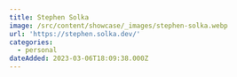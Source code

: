 ```yaml
---
title: Stephen Solka
image: /src/content/showcase/_images/stephen-solka.webp
url: 'https://stephen.solka.dev/'
categories:
  - personal
dateAdded: 2023-03-06T18:09:38.000Z
---
```


